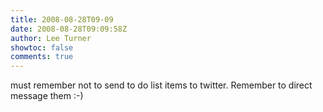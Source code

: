 ```yaml
---
title: 2008-08-28T09-09
date: 2008-08-28T09:09:58Z
author: Lee Turner
showtoc: false
comments: true
---
```


must remember not to send to do list items to twitter. Remember to direct message them :-)

